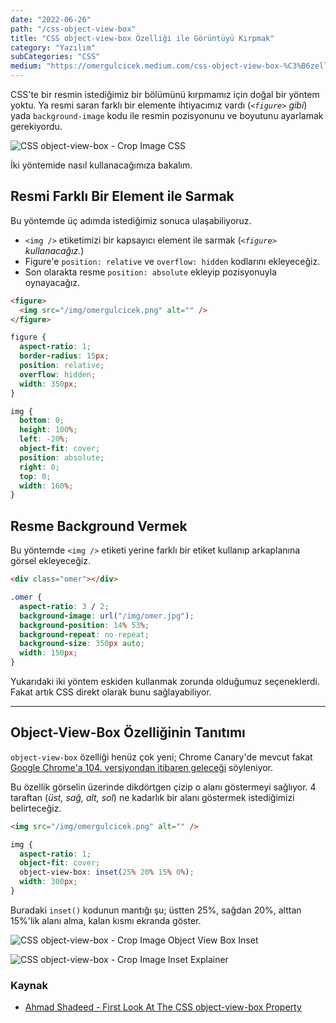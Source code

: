 ```yaml
---
date: "2022-06-26"
path: "/css-object-view-box"
title: "CSS object-view-box Özelliği ile Görüntüyü Kırpmak"
category: "Yazılım"
subCategories: "CSS"
medium: "https://omergulcicek.medium.com/css-object-view-box-%C3%B6zelli%C4%9Fi-ile-g%C3%B6r%C3%BCnt%C3%BCy%C3%BC-k%C4%B1rpmak-1c9d8bf1fb82"
---
```


CSS'te bir resmin istediğimiz bir bölümünü kırpmamız için doğal bir yöntem yoktu. Ya resmi saran farklı bir elemente ihtiyacımız vardı (_`<figure>` gibi_) yada `background-image` kodu ile resmin pozisyonunu ve boyutunu ayarlamak gerekiyordu.

![CSS object-view-box - Crop Image CSS](/img/blog/2022-06-26/crop-image-css.png)

İki yöntemide nasıl kullanacağımıza bakalım.

## Resmi Farklı Bir Element ile Sarmak

Bu yöntemde üç adımda istediğimiz sonuca ulaşabiliyoruz.

- `<img />` etiketimizi bir kapsayıcı element ile sarmak (_`<figure>` kullanacağız._)
- Figure'e `position: relative` ve `overflow: hidden` kodlarını ekleyeceğiz.
- Son olarakta resme `position: absolute` ekleyip pozisyonuyla oynayacağız.

```html
<figure>
  <img src="/img/omergulcicek.png" alt="" />
</figure>
```

```css
figure {
  aspect-ratio: 1;
  border-radius: 15px;
  position: relative;
  overflow: hidden;
  width: 350px;
}

img {
  bottom: 0;
  height: 100%;
  left: -20%;
  object-fit: cover;
  position: absolute;
  right: 0;
  top: 0;
  width: 160%;
}
```

## Resme Background Vermek

Bu yöntemde `<img />` etiketi yerine farklı bir etiket kullanıp arkaplanına görsel ekleyeceğiz.

```html
<div class="omer"></div>
```

```css
.omer {
  aspect-ratio: 3 / 2;
  background-image: url("/img/omer.jpg");
  background-position: 14% 53%;
  background-repeat: no-repeat;
  background-size: 350px auto;
  width: 150px;
}
```

Yukarıdaki iki yöntem eskiden kullanmak zorunda olduğumuz seçeneklerdi. Fakat artık CSS direkt olarak bunu sağlayabiliyor.

---

## Object-View-Box Özelliğinin Tanıtımı

`object-view-box` özelliği henüz çok yeni; Chrome Canary'de mevcut fakat <a href="https://groups.google.com/a/chromium.org/g/blink-dev/c/-s-nu3A-qAo/m/YYlxSLKkAgAJ?pli=1" target="_blank" rel="noreferrer noopener">Google Chrome'a 104. versiyondan itibaren geleceği</a> söyleniyor.

Bu özellik görselin üzerinde dikdörtgen çizip o alanı göstermeyi sağlıyor. 4 taraftan (_üst, sağ, alt, sol_) ne kadarlık bir alanı göstermek istediğimizi belirteceğiz.

```html
<img src="/img/omergulcicek.png" alt="" />
```

```css
img {
  aspect-ratio: 1;
  object-fit: cover;
  object-view-box: inset(25% 20% 15% 0%);
  width: 300px;
}
```

Buradaki `inset()` kodunun mantığı şu; üstten 25%, sağdan 20%, alttan 15%'lik alanı alma, kalan kısmı ekranda göster.

![CSS object-view-box - Crop Image Object View Box Inset](/img/blog/2022-06-26/crop-image-object-view-box-inset.png)

![CSS object-view-box - Crop Image Inset Explainer](/img/blog/2022-06-26/crop-image-inset-explainer.png)

### Kaynak

- <a href="https://ishadeed.com/article/css-object-view-box/" target="_blank" rel="noreferrer noopener">Ahmad Shadeed - First Look At The CSS object-view-box Property</a>

